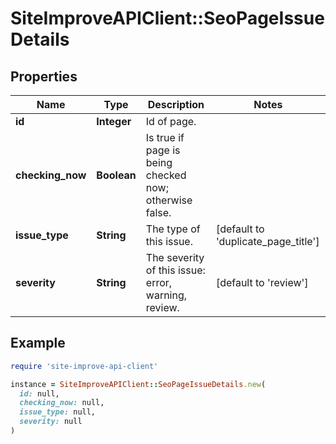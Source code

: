 # SiteImproveAPIClient::SeoPageIssueDetails

## Properties

| Name | Type | Description | Notes |
| ---- | ---- | ----------- | ----- |
| **id** | **Integer** | Id of page. |  |
| **checking_now** | **Boolean** | Is true if page is being checked now; otherwise false. |  |
| **issue_type** | **String** | The type of this issue. | [default to &#39;duplicate_page_title&#39;] |
| **severity** | **String** | The severity of this issue: error, warning, review. | [default to &#39;review&#39;] |

## Example

```ruby
require 'site-improve-api-client'

instance = SiteImproveAPIClient::SeoPageIssueDetails.new(
  id: null,
  checking_now: null,
  issue_type: null,
  severity: null
)
```

